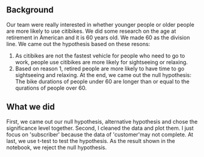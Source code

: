 ## Background
Our team were really interested in whether younger people or older people are more likely to use citibikes. We did some research on the age at retirement in American and it is 60 years old. We made 60 as the division line. 
We came out the hypothesis based on these resons:
1. As citibikes are not the fastest vehicle for people who need to go to work, people use citibikes are more likely for sightseeing or relaxing.
2. Based on reason 1, retired people are more likely to have time to go sightseeing and relaxing.
At the end, we came out the null hypothesis: The bike durations of people under 60 are longer than or equal to the qurations of people over 60.
## What we did
First, we came out our null hypothesis, alternative hypothesis and chose the significance level together.
Second, I cleaned the data and plot them. I just focus on 'subscriber' because the data of 'customer'may not complete.
At last, we use t-test to test the hypothesis. As the result shown in the notebook, we reject the null hypothesis.
